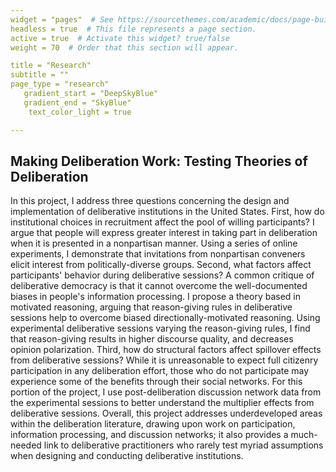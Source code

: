 ```yaml
---
widget = "pages"  # See https://sourcethemes.com/academic/docs/page-builder/
headless = true  # This file represents a page section.
active = true  # Activate this widget? true/false
weight = 70  # Order that this section will appear.

title = "Research"
subtitle = ""
page_type = "research"
   gradient_start = "DeepSkyBlue"
   gradient_end = "SkyBlue"
    text_color_light = true  

---
```

 
 ## Making Deliberation Work: Testing Theories of Deliberation

In this project, I address three questions concerning the design and implementation of deliberative institutions in the United States. First, how do institutional choices in recruitment affect the pool of willing participants? I argue that people will express greater interest in taking part in deliberation when it is presented in a nonpartisan manner. Using a series of online experiments, I demonstrate that invitations from nonpartisan conveners elicit interest from politically-diverse groups. Second, what factors affect participants' behavior during deliberative sessions? A common critique of deliberative democracy is that it cannot overcome the well-documented biases in people's information processing. I propose a theory based in motivated reasoning, arguing that reason-giving rules in deliberative sessions help to overcome biased directionally-motivated reasoning. Using experimental deliberative sessions varying the reason-giving rules, I find that reason-giving results in higher discourse quality, and decreases opinion polarization. Third, how do structural factors affect spillover effects from deliberative sessions? While it is unreasonable to expect full citizenry participation in any deliberation effort, those who do not participate may experience some of the benefits through their social networks. For this portion of the project, I use post-deliberation discussion network data from the experimental sessions to better understand the multiplier effects from deliberative sessions. Overall, this project addresses underdeveloped areas within the deliberation literature, drawing upon work on participation, information processing, and discussion networks; it also provides a much-needed link to deliberative practitioners who rarely test myriad assumptions when designing and conducting deliberative institutions.
